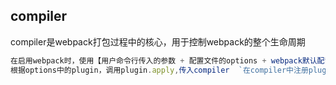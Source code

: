 ## compiler

compiler是webpack打包过程中的核心，用于控制webpack的整个生命周期

```typescript
在启用webpack时，使用【用户命令行传入的参数 + 配置文件的options + webpack默认配置】`初始化compiler`;
根据options中的plugin，调用plugin.apply,传入compiler  `在compiler中注册plugins`

```



